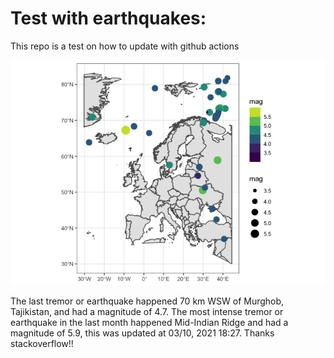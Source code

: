 <!-- README.md is generated from README.Rmd. Please edit that file -->

Test with earthquakes:
======================

This repo is a test on how to update with github actions

![](man/figures/README-unnamed-chunk-2-1.png)

The last tremor or earthquake happened 70 km WSW of Murghob, Tajikistan,
and had a magnitude of 4.7. The most intense tremor or earthquake in the
last month happened Mid-Indian Ridge and had a magnitude of 5.9, this
was updated at 03/10, 2021 18:27. Thanks stackoverflow!!
